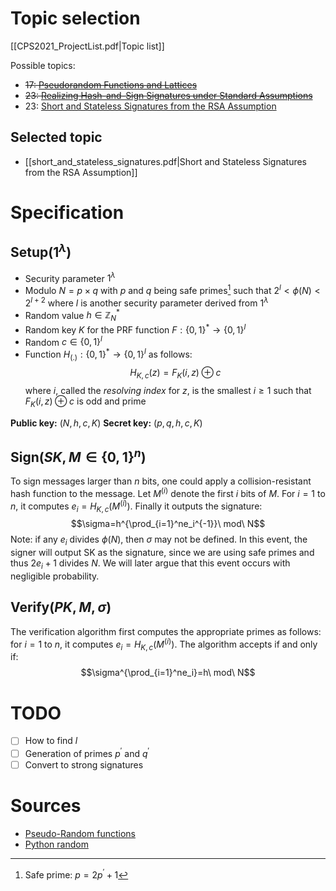 # Topic selection
[[CPS2021_ProjectList.pdf|Topic list]]

Possible topics:
+ ~~17: [Pseudorandom Functions and Lattices](https://www.iacr.org/archive/eurocrypt2012/72370713/72370713.pdf)~~
+ ~~23: [Realizing Hash-and-Sign Signatures under Standard Assumptions](https://eprint.iacr.org/2009/028.pdf)~~
+ 23: [Short and Stateless Signatures from the RSA Assumption](https://eprint.iacr.org/2009/283.pdf)

## Selected topic
+ [[short_and_stateless_signatures.pdf|Short and Stateless Signatures from the RSA Assumption]]

# Specification
## Setup($1^\lambda$)
+ Security parameter $1^\lambda$
+ Modulo $N=p\times q$ with $p$ and $q$ being safe primes[^1] such that $2^l<\phi(N)<2^{l+2}$ where $l$ is another security parameter derived from $1^\lambda$
+ Random value $h\in\mathbb{Z}_N^*$
+ Random key $K$ for the PRF function $F:\{0,1\}^*\to\{0,1\}^l$
+ Random $c\in\{0,1\}^l$
+ Function $H_{(.)}:\{0,1\}^*\to\{0,1\}^l$ as follows:
$$H_{K,c}(z)=F_K(i,z)\oplus c$$
where $i$, called the *resolving index* for $z$, is the smallest $i\geq1$ such that $F_K(i,z)\oplus c$ is odd and prime

**Public key:** $(N,h,c,K)$
**Secret key:** $(p,q,h,c,K)$

[^1]: Safe prime: $p=2p^\prime+1$

## Sign($SK,M\in\{0,1\}^n$)
To sign messages larger than $n$ bits, one could apply a collision-resistant hash function to the message. Let $M^{(i)}$ denote the first $i$ bits of $M$. For $i=1$ to $n$, it computes $e_i=H_{K,c}(M^{(i)})$. Finally it outputs the signature:
$$\sigma=h^{\prod_{i=1}^ne_i^{-1}}\ mod\ N$$
Note: if any $e_i$ divides $\phi(N)$, then $\sigma$ may not be defined. In this event, the signer will output SK as the signature, since we are using safe primes and thus $2e_i+1$ divides $N$. We will later argue that this event occurs with negligible probability.

## Verify($PK,M,\sigma$)
The verification algorithm first computes the appropriate primes as follows: for $i=1$ to $n$, it computes $e_i=H_{K,c}(M^{(i)})$. The algorithm accepts if and only if:
$$\sigma^{\prod_{i=1}^ne_i}=h\ mod\ N$$

# TODO
+ [ ] How to find $l$
+ [ ] Generation of primes $p^\prime$ and $q^\prime$
+ [ ] Convert to strong signatures

# Sources
+ [Pseudo-Random functions](https://crypto.stanford.edu/pbc/notes/crypto/prf.html)
+ [Python random](https://docs.python.org/3/library/random.html#functions-for-integers)